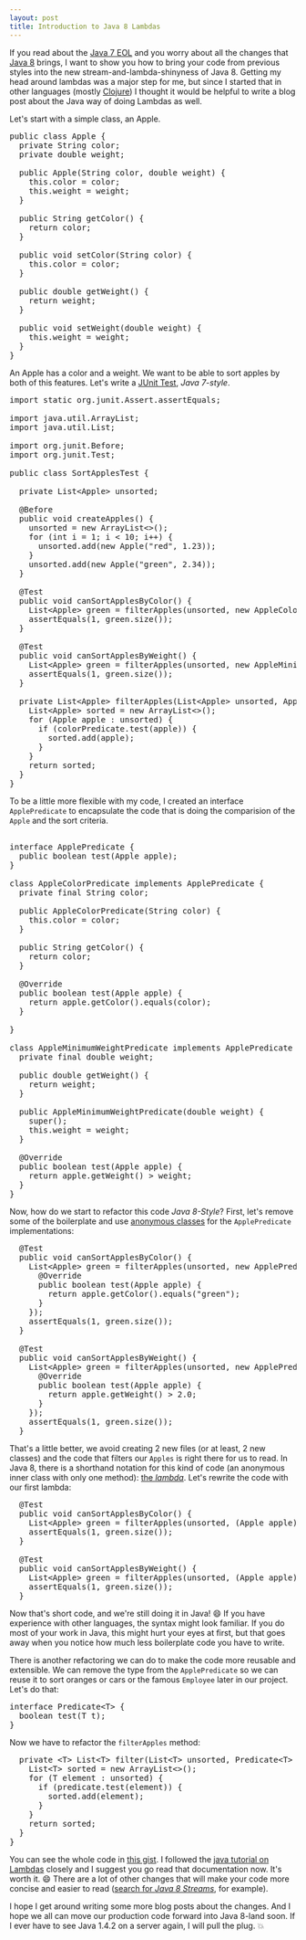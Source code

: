 ```yaml
---
layout: post
title: Introduction to Java 8 Lambdas
---
```

If you read about the [Java 7 EOL][0] and you worry about all the changes that [Java 8][1] brings, I want to show you how to bring your code from previous styles into the new stream-and-lambda-shinyness of Java 8. Getting my head around lambdas was a major step for me, but since I started that in other languages (mostly [Clojure][2]) I thought it would be helpful to write a blog post about the Java way of doing Lambdas as well.

Let's start with a simple class, an Apple.

<pre class="brush: java">
public class Apple {
  private String color;
  private double weight;

  public Apple(String color, double weight) {
    this.color = color;
    this.weight = weight;
  }

  public String getColor() {
    return color;
  }

  public void setColor(String color) {
    this.color = color;
  }

  public double getWeight() {
    return weight;
  }

  public void setWeight(double weight) {
    this.weight = weight;
  }
}
</pre>

An Apple has a color and a weight. We want to be able to sort apples by both of this features. Let's write a [JUnit Test][3], *Java 7-style*.

<pre class="brush: java">
import static org.junit.Assert.assertEquals;
 
import java.util.ArrayList;
import java.util.List;
 
import org.junit.Before;
import org.junit.Test;
 
public class SortApplesTest {
 
  private List&lt;Apple&gt; unsorted;
 
  @Before
  public void createApples() {
    unsorted = new ArrayList&lt;&gt;();
    for (int i = 1; i < 10; i++) {
      unsorted.add(new Apple("red", 1.23));
    }
    unsorted.add(new Apple("green", 2.34));
  }
 
  @Test
  public void canSortApplesByColor() {
    List&lt;Apple&gt; green = filterApples(unsorted, new AppleColorPredicate("green"));
    assertEquals(1, green.size());
  }
 
  @Test
  public void canSortApplesByWeight() {
    List&lt;Apple&gt; green = filterApples(unsorted, new AppleMinimumWeightPredicate(2.0));
    assertEquals(1, green.size());
  }
 
  private List&lt;Apple&gt; filterApples(List&lt;Apple&gt; unsorted, ApplePredicate colorPredicate) {
    List&lt;Apple&gt; sorted = new ArrayList<>();
    for (Apple apple : unsorted) {
      if (colorPredicate.test(apple)) {
        sorted.add(apple);
      }
    }
    return sorted;
  }
}
</pre>

To be a little more flexible with my code, I created an interface `ApplePredicate` to encapsulate the code that is doing the comparision of the `Apple` and the sort criteria.

<pre class="brush: java">

interface ApplePredicate {
  public boolean test(Apple apple);
}
 
class AppleColorPredicate implements ApplePredicate {
  private final String color;
 
  public AppleColorPredicate(String color) {
    this.color = color;
  }
 
  public String getColor() {
    return color;
  }
 
  @Override
  public boolean test(Apple apple) {
    return apple.getColor().equals(color);
  }
 
}
 
class AppleMinimumWeightPredicate implements ApplePredicate {
  private final double weight;
 
  public double getWeight() {
    return weight;
  }
 
  public AppleMinimumWeightPredicate(double weight) {
    super();
    this.weight = weight;
  }
 
  @Override
  public boolean test(Apple apple) {
    return apple.getWeight() > weight;
  }
}
</pre>

Now, how do we start to refactor this code *Java 8-Style*? First, let's remove some of the boilerplate and use [anonymous classes][4] for the `ApplePredicate` implementations:

<pre class="brush: java">
  @Test
  public void canSortApplesByColor() {
    List&lt;Apple&gt; green = filterApples(unsorted, new ApplePredicate() {
      @Override
      public boolean test(Apple apple) {
        return apple.getColor().equals("green");
      }
    });
    assertEquals(1, green.size());
  }
 
  @Test
  public void canSortApplesByWeight() {
    List&lt;Apple&gt; green = filterApples(unsorted, new ApplePredicate() {
      @Override
      public boolean test(Apple apple) {
        return apple.getWeight() > 2.0;
      }
    });
    assertEquals(1, green.size());
  }
</pre>

That's a little better, we avoid creating 2 new files (or at least, 2 new classes) and the code that filters our `Apples` is right there for us to read. In Java 8, there is a shorthand notation for this kind of code (an anonymous inner class with only one method): [the *lambda*][6]. Let's rewrite the code with our first lambda:

<pre class="brush: java">
  @Test
  public void canSortApplesByColor() {
    List&lt;Apple&gt; green = filterApples(unsorted, (Apple apple) -> apple.getColor().equals("green"));
    assertEquals(1, green.size());
  }
 
  @Test
  public void canSortApplesByWeight() {
    List&lt;Apple&gt; green = filterApples(unsorted, (Apple apple) -> apple.getWeight() > 2.0);
    assertEquals(1, green.size());
  }
</pre>

Now that's short code, and we're still doing it in Java! :smile: If you have experience with other languages, the syntax might look familiar. If you do most of your work in Java, this might hurt your eyes at first, but that goes away when you notice how much less boilerplate code you have to write.

There is another refactoring we can do to make the code more reusable and extensible. We can remove the type from the `ApplePredicate` so we can reuse it to sort oranges or cars or the famous `Employee` later in our project. Let's do that:

<pre class="brush: java">
interface Predicate&lt;T&gt; {
  boolean test(T t);
}
</pre>

Now we have to refactor the `filterApples` method:

<pre class="brush: java">
  private &lt;T&gt; List&lt;T&gt; filter(List&lt;T&gt; unsorted, Predicate&lt;T&gt; predicate) {
    List&lt;T&gt; sorted = new ArrayList<>();
    for (T element : unsorted) {
      if (predicate.test(element)) {
        sorted.add(element);
      }
    }
    return sorted;
  }
}
</pre>

You can see the whole code in [this gist][5]. I followed the [java tutorial on Lambdas][6] closely and I suggest you go read that documentation now. It's worth it. :smile: There are a lot of other changes that will make your code more concise and easier to read ([search for *Java 8 Streams*][7], for example).

I hope I get around writing some more blog posts about the changes. And I hope we all can move our production code forward into Java 8-land soon. If I ever have to see Java 1.4.2 on a server again, I will pull the plug. :boom:

[0]: http://www.oracle.com/technetwork/java/eol-135779.html
[1]: http://www.oracle.com/technetwork/java/javase/8-whats-new-2157071.html
[2]: http://clojure.org/
[3]: http://junit.org/
[4]: https://docs.oracle.com/javase/tutorial/java/javaOO/anonymousclasses.html
[5]: https://gist.github.com/MoriTanosuke/2f059e955cb12c5b9783
[6]: https://docs.oracle.com/javase/tutorial/java/javaOO/lambdaexpressions.html
[7]: http://www.oracle.com/technetwork/articles/java/ma14-java-se-8-streams-2177646.html
